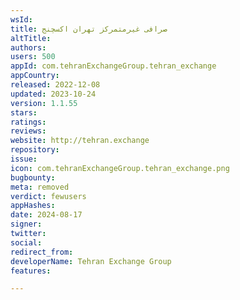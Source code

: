 ```yaml
---
wsId: 
title: صرافی غیرمتمرکز تهران اکسچنج
altTitle: 
authors: 
users: 500
appId: com.tehranExchangeGroup.tehran_exchange
appCountry: 
released: 2022-12-08
updated: 2023-10-24
version: 1.1.55
stars: 
ratings: 
reviews: 
website: http://tehran.exchange
repository: 
issue: 
icon: com.tehranExchangeGroup.tehran_exchange.png
bugbounty: 
meta: removed
verdict: fewusers
appHashes: 
date: 2024-08-17
signer: 
twitter: 
social: 
redirect_from: 
developerName: Tehran Exchange Group
features: 

---
```


